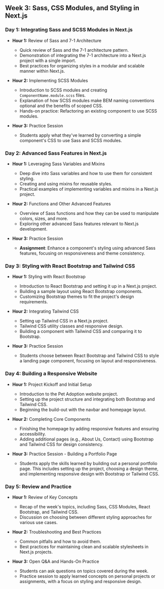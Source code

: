 ## Week 3: Sass, CSS Modules, and Styling in Next.js

### Day 1: Integrating Sass and SCSS Modules in Next.js

- **Hour 1:** Review of Sass and 7-1 Architecture
  - Quick review of Sass and the 7-1 architecture pattern.
  - Demonstration of integrating the 7-1 architecture into a Next.js project with a single import.
  - Best practices for organizing styles in a modular and scalable manner within Next.js.

- **Hour 2:** Implementing SCSS Modules
  - Introduction to SCSS modules and creating `ComponentName.module.scss` files.
  - Explanation of how SCSS modules make BEM naming conventions optional and the benefits of scoped CSS.
  - Hands-on practice: Refactoring an existing component to use SCSS modules.

- **Hour 3:** Practice Session
  - Students apply what they've learned by converting a simple component's CSS to use Sass and SCSS modules.

### Day 2: Advanced Sass Features in Next.js

- **Hour 1:** Leveraging Sass Variables and Mixins
  - Deep dive into Sass variables and how to use them for consistent styling.
  - Creating and using mixins for reusable styles.
  - Practical examples of implementing variables and mixins in a Next.js project.

- **Hour 2:** Functions and Other Advanced Features
  - Overview of Sass functions and how they can be used to manipulate colors, sizes, and more.
  - Exploring other advanced Sass features relevant to Next.js development.

- **Hour 3:** Practice Session
  - **Assignment**: Enhance a component's styling using advanced Sass features, focusing on responsiveness and theme consistency.

### Day 3: Styling with React Bootstrap and Tailwind CSS

- **Hour 1:** Styling with React Bootstrap
  - Introduction to React Bootstrap and setting it up in a Next.js project.
  - Building a sample layout using React Bootstrap components.
  - Customizing Bootstrap themes to fit the project's design requirements.

- **Hour 2:** Integrating Tailwind CSS
  - Setting up Tailwind CSS in a Next.js project.
  - Tailwind CSS utility classes and responsive design.
  - Building a component with Tailwind CSS and comparing it to Bootstrap.

- **Hour 3:** Practice Session
  - Students choose between React Bootstrap and Tailwind CSS to style a landing page component, focusing on layout and responsiveness.

### Day 4: Building a Responsive Website

- **Hour 1:** Project Kickoff and Initial Setup
  - Introduction to the Pet Adoption website project.
  - Setting up the project structure and integrating both Bootstrap and Tailwind CSS.
  - Beginning the build-out with the navbar and homepage layout.

- **Hour 2:** Completing Core Components
  - Finishing the homepage by adding responsive features and ensuring accessibility.
  - Adding additional pages (e.g., About Us, Contact) using Bootstrap and Tailwind CSS for design consistency.

- **Hour 3:** Practice Session - Building a Portfolio Page
  - Students apply the skills learned by building out a personal portfolio page. This includes setting up the project, choosing a design theme, and implementing responsive design with Bootstrap or Tailwind CSS.

### Day 5: Review and Practice

- **Hour 1:** Review of Key Concepts
  - Recap of the week's topics, including Sass, CSS Modules, React Bootstrap, and Tailwind CSS.
  - Discussion on choosing between different styling approaches for various use cases.

- **Hour 2:** Troubleshooting and Best Practices
  - Common pitfalls and how to avoid them.
  - Best practices for maintaining clean and scalable stylesheets in Next.js projects.

- **Hour 3:** Open Q&A and Hands-On Practice
  - Students can ask questions on topics covered during the week.
  - Practice session to apply learned concepts on personal projects or assignments, with a focus on styling and responsive design.

